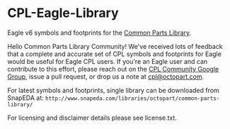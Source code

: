 CPL-Eagle-Library
==========================

Eagle v6 symbols and footprints for the [Common Parts Library](http://octopart.com/common-parts-library).

Hello Common Parts Library Community! We've received lots of feedback that a complete and accurate set of CPL symbols and footprints for Eagle would be useful for Eagle CPL users. If you're an Eagle user and can contribute to this effort, please reach out on the [CPL Community Google Group](https://groups.google.com/a/octopart.com/forum/#!forum/common-parts-library-community), issue a pull request, or drop us a note at [cpl@octopart.com](mailto:cpl@octopart.com).

For latest symbols and footprints, single library can be downloaded from SnapEDA at: `http://www.snapeda.com/libraries/octopart/common-parts-library/`

For licensing and disclaimer details please see license.txt.
